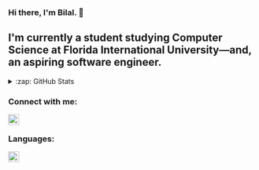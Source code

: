 ### Hi there, I'm Bilal. 👋

## I'm currently a student studying Computer Science at Florida International University—and, an aspiring software engineer.

<details>
  <summary>:zap: GitHub Stats</summary>

  <img align="left" alt="Bilal's GitHub Stats" src="https://github-readme-stats.vercel.app/api?username=bilal98ali&show_icons=true&hide_border=true"/>

</details>

### Connect with me: 

[<img align="left" alt="codeSTACKr | LinkedIn" width="22px" src="https://cdn.jsdelivr.net/npm/simple-icons@v3/icons/linkedin.svg" />][linkedin]

<br />

### Languages: 

<img align="left" alt="Java" width="22px" src="https://cdn.jsdelivr.net/npm/simple-icons@v3/icons/java.svg"/>

<br />

[website]: 
[twitter]:
[youtube]:
[instagram]:
[linkedin]: https://linkedin.com/in/bilal98ali